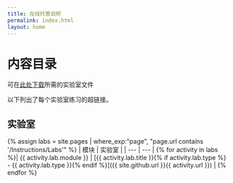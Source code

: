```yaml
---
title: 在线托管说明
permalink: index.html
layout: home
---
```


# 内容目录

可在[此处下载](https://github.com/MicrosoftLearning/AZ-104ZH-MicrosoftAzureAdministrator/archive/master.zip)所需的实验室文件

以下列出了每个实验室练习的超链接。

## 实验室

{% assign labs = site.pages | where_exp:"page", "page.url contains '/Instructions/Labs'" %}
| 模块 | 实验室 |
| --- | --- | 
{% for activity in labs  %}| {{ activity.lab.module }} | [{{ activity.lab.title }}{% if activity.lab.type %} - {{ activity.lab.type }}{% endif %}]({{ site.github.url }}{{ activity.url }}) |
{% endfor %}


